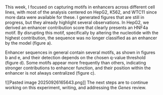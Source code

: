 
This week, I focused on capturing motifs in enhancers across different cell lines, with most of the analysis centered on HepG2, K562, and WTC11 since more data were available for these. I generated figures that are still in progress, but they already highlight several observations. In HepG2, we derived an enhancer contribution score that clearly presents an HNF4a motif. By disrupting this motif, specifically by altering the nucleotide with the highest contribution, the sequence was no longer classified as an enhancer by the model (figure a).

Enhancer sequences in general contain several motifs, as shown in figures b and e, and their detection depends on the chosen q-value threshold (figure d). Some motifs appear more frequently than others, indicating stronger contributions to enhancer function, and their position within the enhancer is not always centralized (figure c).

![[Pasted image 20250926165643.png]]
The next steps are to continue working on this experiment, writing, and addressing the _Genes_ review.